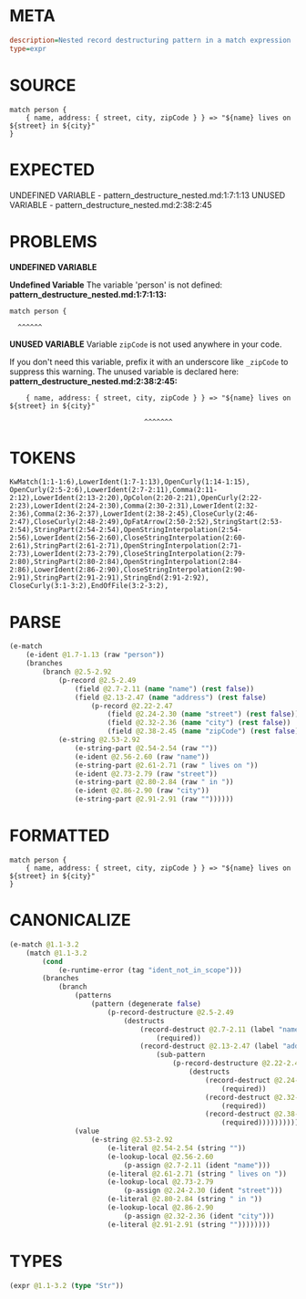 # META
~~~ini
description=Nested record destructuring pattern in a match expression
type=expr
~~~
# SOURCE
~~~roc
match person {
    { name, address: { street, city, zipCode } } => "${name} lives on ${street} in ${city}"
}
~~~
# EXPECTED
UNDEFINED VARIABLE - pattern_destructure_nested.md:1:7:1:13
UNUSED VARIABLE - pattern_destructure_nested.md:2:38:2:45
# PROBLEMS
**UNDEFINED VARIABLE**

**Undefined Variable**
The variable 'person' is not defined:
**pattern_destructure_nested.md:1:7:1:13:**
```roc
match person {
```
      ^^^^^^


**UNUSED VARIABLE**
Variable `zipCode` is not used anywhere in your code.

If you don't need this variable, prefix it with an underscore like `_zipCode` to suppress this warning.
The unused variable is declared here:
**pattern_destructure_nested.md:2:38:2:45:**
```roc
    { name, address: { street, city, zipCode } } => "${name} lives on ${street} in ${city}"
```
                                     ^^^^^^^


# TOKENS
~~~zig
KwMatch(1:1-1:6),LowerIdent(1:7-1:13),OpenCurly(1:14-1:15),
OpenCurly(2:5-2:6),LowerIdent(2:7-2:11),Comma(2:11-2:12),LowerIdent(2:13-2:20),OpColon(2:20-2:21),OpenCurly(2:22-2:23),LowerIdent(2:24-2:30),Comma(2:30-2:31),LowerIdent(2:32-2:36),Comma(2:36-2:37),LowerIdent(2:38-2:45),CloseCurly(2:46-2:47),CloseCurly(2:48-2:49),OpFatArrow(2:50-2:52),StringStart(2:53-2:54),StringPart(2:54-2:54),OpenStringInterpolation(2:54-2:56),LowerIdent(2:56-2:60),CloseStringInterpolation(2:60-2:61),StringPart(2:61-2:71),OpenStringInterpolation(2:71-2:73),LowerIdent(2:73-2:79),CloseStringInterpolation(2:79-2:80),StringPart(2:80-2:84),OpenStringInterpolation(2:84-2:86),LowerIdent(2:86-2:90),CloseStringInterpolation(2:90-2:91),StringPart(2:91-2:91),StringEnd(2:91-2:92),
CloseCurly(3:1-3:2),EndOfFile(3:2-3:2),
~~~
# PARSE
~~~clojure
(e-match
	(e-ident @1.7-1.13 (raw "person"))
	(branches
		(branch @2.5-2.92
			(p-record @2.5-2.49
				(field @2.7-2.11 (name "name") (rest false))
				(field @2.13-2.47 (name "address") (rest false)
					(p-record @2.22-2.47
						(field @2.24-2.30 (name "street") (rest false))
						(field @2.32-2.36 (name "city") (rest false))
						(field @2.38-2.45 (name "zipCode") (rest false)))))
			(e-string @2.53-2.92
				(e-string-part @2.54-2.54 (raw ""))
				(e-ident @2.56-2.60 (raw "name"))
				(e-string-part @2.61-2.71 (raw " lives on "))
				(e-ident @2.73-2.79 (raw "street"))
				(e-string-part @2.80-2.84 (raw " in "))
				(e-ident @2.86-2.90 (raw "city"))
				(e-string-part @2.91-2.91 (raw ""))))))
~~~
# FORMATTED
~~~roc
match person {
	{ name, address: { street, city, zipCode } } => "${name} lives on ${street} in ${city}"
}
~~~
# CANONICALIZE
~~~clojure
(e-match @1.1-3.2
	(match @1.1-3.2
		(cond
			(e-runtime-error (tag "ident_not_in_scope")))
		(branches
			(branch
				(patterns
					(pattern (degenerate false)
						(p-record-destructure @2.5-2.49
							(destructs
								(record-destruct @2.7-2.11 (label "name") (ident "name")
									(required))
								(record-destruct @2.13-2.47 (label "address") (ident "address")
									(sub-pattern
										(p-record-destructure @2.22-2.47
											(destructs
												(record-destruct @2.24-2.30 (label "street") (ident "street")
													(required))
												(record-destruct @2.32-2.36 (label "city") (ident "city")
													(required))
												(record-destruct @2.38-2.45 (label "zipCode") (ident "zipCode")
													(required))))))))))
				(value
					(e-string @2.53-2.92
						(e-literal @2.54-2.54 (string ""))
						(e-lookup-local @2.56-2.60
							(p-assign @2.7-2.11 (ident "name")))
						(e-literal @2.61-2.71 (string " lives on "))
						(e-lookup-local @2.73-2.79
							(p-assign @2.24-2.30 (ident "street")))
						(e-literal @2.80-2.84 (string " in "))
						(e-lookup-local @2.86-2.90
							(p-assign @2.32-2.36 (ident "city")))
						(e-literal @2.91-2.91 (string ""))))))))
~~~
# TYPES
~~~clojure
(expr @1.1-3.2 (type "Str"))
~~~
